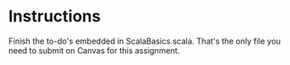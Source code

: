 # Instructions

Finish the to-do's embedded in ScalaBasics.scala. That's the only file you need to submit on Canvas for this assignment.
